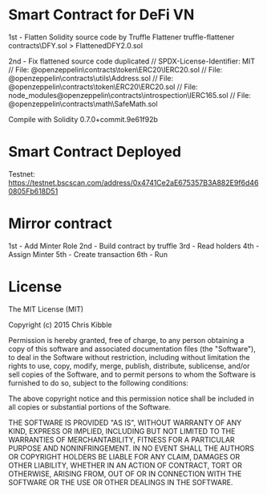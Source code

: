 # Smart Contract for DeFi VN

1st - Flatten Solidity source code by Truffle Flattener
truffle-flattener contracts\DFY.sol > FlattenedDFY2.0.sol

2nd - Fix flattened source code duplicated
	// SPDX-License-Identifier: MIT
	// File: @openzeppelin\contracts\token\ERC20\IERC20.sol
	// File: @openzeppelin\contracts\utils\Address.sol
	// File: @openzeppelin\contracts\token\ERC20\ERC20.sol
	// File: node_modules\@openzeppelin\contracts\introspection\IERC165.sol
	// File: @openzeppelin\contracts\math\SafeMath.sol

Compile with Solidity 0.7.0+commit.9e61f92b

# Smart Contract Deployed
Testnet: https://testnet.bscscan.com/address/0x4741Ce2aE675357B3A882E9f6d460805Fb618D51

# Mirror contract
1st - Add Minter Role
2nd - Build contract by truffle
3rd - Read holders
4th - Assign Minter
5th - Create transaction
6th - Run

# License
 
The MIT License (MIT)

Copyright (c) 2015 Chris Kibble

Permission is hereby granted, free of charge, to any person obtaining a copy of this software and associated documentation files (the "Software"), to deal in the Software without restriction, including without limitation the rights to use, copy, modify, merge, publish, distribute, sublicense, and/or sell copies of the Software, and to permit persons to whom the Software is furnished to do so, subject to the following conditions:

The above copyright notice and this permission notice shall be included in all copies or substantial portions of the Software.

THE SOFTWARE IS PROVIDED "AS IS", WITHOUT WARRANTY OF ANY KIND, EXPRESS OR IMPLIED, INCLUDING BUT NOT LIMITED TO THE WARRANTIES OF MERCHANTABILITY, FITNESS FOR A PARTICULAR PURPOSE AND NONINFRINGEMENT. IN NO EVENT SHALL THE AUTHORS OR COPYRIGHT HOLDERS BE LIABLE FOR ANY CLAIM, DAMAGES OR OTHER LIABILITY, WHETHER IN AN ACTION OF CONTRACT, TORT OR OTHERWISE, ARISING FROM, OUT OF OR IN CONNECTION WITH THE SOFTWARE OR THE USE OR OTHER DEALINGS IN THE SOFTWARE.
